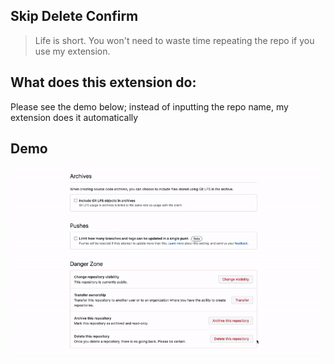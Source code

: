 ## Skip Delete Confirm
>Life is short. You won't need to waste time repeating the repo if you use my extension.

## What does this extension do:
Please see the demo below; instead of inputting the repo name, my extension does it automatically


## Demo
![](./assets/images/demo.gif)

